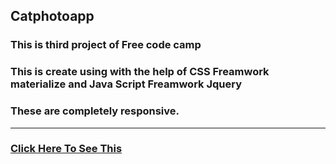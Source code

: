 ## Catphotoapp

### This is third project of Free code camp 
### This is create using with the help of CSS Freamwork materialize and Java Script Freamwork Jquery 
### These are completely responsive.

<hr>

### [Click Here To See This]( https://subratgoogle.github.io/catphotoapp/.)
